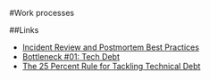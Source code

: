 #Work processes

##Links
 - [Incident Review and Postmortem Best Practices](https://blog.pragmaticengineer.com/postmortem-best-practices/)
 - [Bottleneck #01: Tech Debt](https://martinfowler.com/articles/bottlenecks-of-scaleups/01-tech-debt.html)
 - [The 25 Percent Rule for Tackling Technical Debt](https://shopify.engineering/technical-debt-25-percent-rule)
